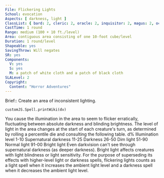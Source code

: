 ```yaml
---
File: Flickering Lights
School: evocation
Aspects: [ darkness, light ]
ClassList: { bard: 2, cleric: 2, oracle: 2, inquisitor: 2, magus: 2, occultist: 2, shaman: 2, sorcerer: 2, wizard: 2 }
CastTime: 1 round
Range: medium (100 + 10 ft./level)
Area: contiguous area consisting of one 10-foot cube/level
Duration: 1 round/level
Shapeable: yes
SavingThrow: Will negates
SR: yes
Components:
  V: yes
  S: yes
  M: a patch of white cloth and a patch of black cloth
SLALevel: 2
Copyright:
  Content: "Horror Adventures"
---
```

Brief:: Create an area of inconsistent lighting.

```dataviewjs
customJS.Spell.printWiki(dv)
```

You cause the illumination in the area to seem to flicker erratically, fluctuating between absolute darkness and blinding brightness. The level of light in the area changes at the start of each creature's turn, as determined by rolling a percentile die and consulting the following table.  d% Illumination level  1-10 Supernatural darkness  11-25 Darkness  26-50 Dim light  51-90 Normal light  91-00 Bright light  Even darkvision can't see through supernatural darkness (as deeper darkness). Bright light affects creatures with light blindness or light sensitivity. For the purpose of superseding its effects with higher-level light or darkness spells, flickering lights counts as a light spell when it increases the ambient light level and a darkness spell when it decreases the ambient light level.
